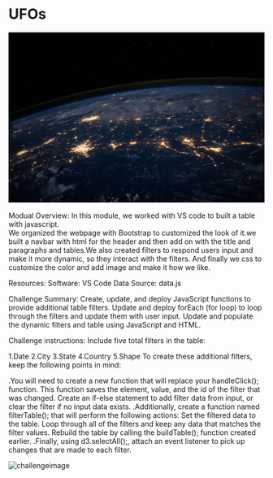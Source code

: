 # UFOs
![nasa.jpg](https://github.com/hbostanchi/UFOs/blob/master/static/images/nasa.jpg)

Modual Overview:
In this module, we worked with VS code to built a table with javascript.  
We organized the webpage with Bootstrap to customized the look of it.we built a navbar with html for the header and then add on with the title and paragraphs and tables.We also created filters to respond users input and make it more dynamic, so they interact with the filters. And finally we css to customize the color and add image and make it how we like.

Resources:
Software: VS Code
Data Source: data.js

Challenge Summary:
Create, update, and deploy JavaScript functions to provide additional table filters.
Update and deploy forEach (for loop) to loop through the filters and update them with user input.
Update and populate the dynamic filters and table using JavaScript and HTML.

Challenge instructions:
Include five total filters in the table:

1.Date
2.City
3.State
4.Country
5.Shape
To create these additional filters, keep the following points in mind:

.You will need to create a new function that will replace your handleClick(); function. This function saves the element, value, and the id of the filter that was changed.
Create an if-else statement to add filter data from input, or clear the filter if no input data exists.
.Additionally, create a function named filterTable(); that will perform the following actions:
Set the filtered data to the table.
Loop through all of the filters and keep any data that matches the filter values.
Rebuild the table by calling the buildTable(); function created earlier.
.Finally, using d3.selectAll();, attach an event listener to pick up changes that are made to each filter.

![challengeimage]()

